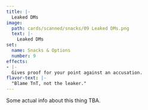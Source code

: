 ```yaml
---
title: |-
  Leaked DMs
image: 
  path: cards/scanned/snacks/09 Leaked DMs.png
  text: |-
    Leaked DMs
set:
  name: Snacks & Options
  number: 9
effects: 
- |-
  Gives proof for your point against an accusation.
flavor-text: |-
  "Blame TnT, not the leaker."
---
```

Some actual info about this thing TBA.
